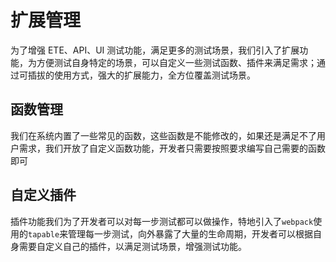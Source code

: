 # 扩展管理

为了增强 ETE、API、UI 测试功能，满足更多的测试场景，我们引入了扩展功能，为方便测试自身特定的场景，可以自定义一些测试函数、插件来满足需求；通过可插拔的使用方式，强大的扩展能力，全方位覆盖测试场景。

## 函数管理

我们在系统内置了一些常见的函数，这些函数是不能修改的，如果还是满足不了用户需求，我们开放了自定义函数功能，开发者只需要按照要求编写自己需要的函数即可

## 自定义插件

插件功能我们为了开发者可以对每一步测试都可以做操作，特地引入了`webpack`使用的`tapable`来管理每一步测试，向外暴露了大量的生命周期，开发者可以根据自身需要自定义自己的插件，以满足测试场景，增强测试功能。
